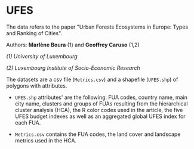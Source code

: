 # UFES

The data refers to the paper "Urban Forests Ecosystems in Europe: Types and Ranking of Cities".

Authors: **Marlène Boura** (1) and **Geoffrey Caruso** (1,2)

*(1) University of Luxembourg*

*(2) Luxembourg Institute of Socio-Economic Research*




The datasets are a csv file (`Metrics.csv`) and a shapefile (`UFES.shp`) of polygons with attributes.

- `UFES.shp` attributes' are the following: FUA codes, country name, main city name, clusters and groups of FUAs resulting from the hierarchical cluster analysis (HCA), the R color codes used in the article, the five UFES budget indexes as well as an aggregated global UFES index for each FUA.

- `Metrics.csv` contains the FUA codes, the land cover and landscape metrics used in the HCA.
